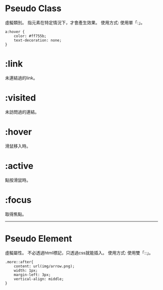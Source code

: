 # Pseudo Class
虛擬類別。
指元素在特定情況下，才會產生效果。
使用方式: 使用單「:」。
```
a:hover {
    color: #ff755b;
    text-decoration: none;
}
```

# :link
未連結過的link。

# :visited
未訪問過的連結。

# :hover
滑鼠移入時。

# :active
點按滑鼠時。

# :focus
取得焦點。

---

# Pseudo Element
虛擬屬性。
不必透過html標記，只透過css就能插入。
使用方式: 使用雙「::」。

```
.more::after{
    content: url(img/arrow.png);
    width: 1px;
    margin-left: 3px;
    vertical-align: middle;
}
```